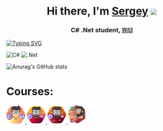 <h1 align="center">Hi there, I'm <a href="https://vk.com/iamrayff/" target="_blank">Sergey</a> 
<img src="https://github.com/blackcater/blackcater/raw/main/images/Hi.gif" height="32"/></h1>
<h3 align="center">C# .Net student, 🇷🇺</h3>

<!---Пример кода-->
[![Typing SVG](https://readme-typing-svg.herokuapp.com?color=%2336BCF7&lines=I+Love+C_Sharp)](https://git.io/typing-svg)

![C#](https://img.shields.io/badge/c%23-%23239120.svg?style=for-the-badge&logo=csharp&logoColor=white)
![.Net](https://img.shields.io/badge/.NET-5C2D91?style=for-the-badge&logo=.net&logoColor=white)

![Anurag's GitHub stats](https://github-readme-stats.vercel.app/api?username=sergiuscain&theme=aura&show_icons=true)

<h1>Courses:</h1>
<a href="https://stepik.org/cert/2447834"> 
  <img src="images/CSharpBase.png" width="50" >
</a>
<a href="https://stepik.org/cert/2499389"> 
  <img src="images/ProCSharp.png" width="50" >
</a>
<a href="https://stepik.org/cert/2533878"> 
  <img src="images/Linq.png" width="50" >
</a>
<a href="https://stepik.org/cert/2537355"> 
  <img src="images/OOPCSharp.png" width="50" >
</a>

 





